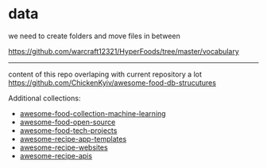 # data





we need to create folders and move files in between



https://github.com/warcraft12321/HyperFoods/tree/master/vocabulary



---

content of this repo overlaping with current repository a lot
https://github.com/ChickenKyiv/awesome-food-db-strucutures

Additional collections:
- [awesome-food-collection-machine-learning](https://github.com/ChickenKyiv/awesome-food-collection-machine-learning)
- [awesome-food-open-source](https://github.com/ChickenKyiv/awesome-food-open-source)
- [awesome-food-tech-projects](https://github.com/ChickenKyiv/awesome-food-tech-projects)
- [awesome-recipe-app-templates](https://github.com/ChickenKyiv/awesome-recipe-app-templates)
- [awesome-recipe-websites](https://github.com/ChickenKyiv/awesome-recipe-websites)
- [awesome-recipe-apis](https://github.com/ChickenKyiv/awesome-recipe-apis)
